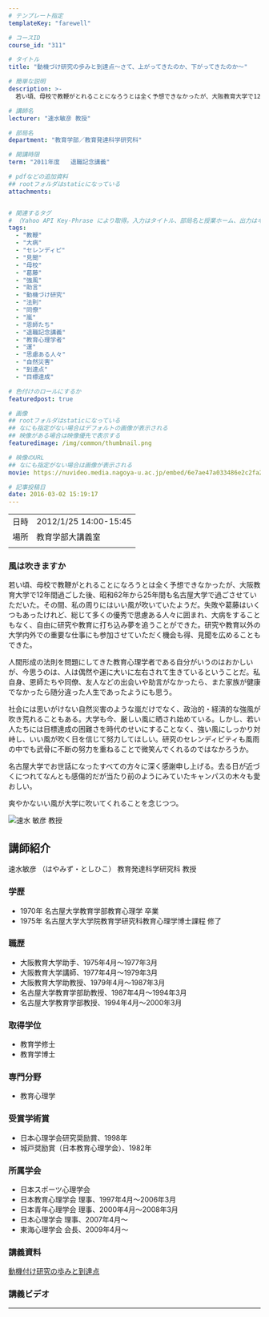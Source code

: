 ```yaml
---
# テンプレート指定
templateKey: "farewell"

# コースID
course_id: "311"

# タイトル
title: "動機づけ研究の歩みと到達点〜さて、上がってきたのか、下がってきたのか〜"

# 簡単な説明
description: >-
  若い頃、母校で教鞭がとれることになろうとは全く予想できなかったが、大阪教育大学で12年間過ごした後、昭和62年から25年間も名古屋大学で過ごさせていただいた。その間、私の周りにはいい風が吹いていたようだ。失敗や葛藤はいくつもあったけれど、総じて多くの優秀で思慮ある人々に囲まれ、大病をすることもなく、自由に研究や教育に打ち込み夢を追うことができた。研究や教育以外の大学内外での重要な仕事にも参加さ ....

# 講師名
lecturer: "速水敏彦 教授"

# 部局名
department: "教育学部／教育発達科学研究科"

# 開講時限
term: "2011年度	退職記念講義"

# pdfなどの追加資料
## rootフォルダはstaticになっている
attachments:


# 関連するタグ
# （Yahoo API Key-Phrase により取得。入力はタイトル、部局名と授業ホーム、出力はキーフレーズ（tags））
tags:
  - "教鞭"
  - "大病"
  - "セレンディピ"
  - "見聞"
  - "母校"
  - "葛藤"
  - "強風"
  - "助言"
  - "動機づけ研究"
  - "法則"
  - "同僚"
  - "嵐"
  - "恩師たち"
  - "退職記念講義"
  - "教育心理学者"
  - "運"
  - "思慮ある人々"
  - "自然災害"
  - "到達点"
  - "目標達成"

# 色付けのロールにするか
featuredpost: true

# 画像
## rootフォルダはstaticになっている
## なにも指定がない場合はデフォルトの画像が表示される
## 映像がある場合は映像優先で表示する
featuredimage: /img/common/thumbnail.png

# 映像のURL
## なにも指定がない場合は画像が表示される
movie: https://nuvideo.media.nagoya-u.ac.jp/embed/6e7ae47a033486e2c2fa2a7e88abc3e5fd695172

# 記事投稿日
date: 2016-03-02 15:19:17
---
```


|   |   |
|---|---|
| 日時 | 2012/1/25  14:00-15:45 |
| 場所 | 教育学部大講義室 |
|   |   |


### 風は吹きますか

若い頃、母校で教鞭がとれることになろうとは全く予想できなかったが、大阪教育大学で12年間過ごした後、昭和62年から25年間も名古屋大学で過ごさせていただいた。その間、私の周りにはいい風が吹いていたようだ。失敗や葛藤はいくつもあったけれど、総じて多くの優秀で思慮ある人々に囲まれ、大病をすることもなく、自由に研究や教育に打ち込み夢を追うことができた。研究や教育以外の大学内外での重要な仕事にも参加させていただく機会も得、見聞を広めることもできた。

人間形成の法則を問題にしてきた教育心理学者である自分がいうのはおかしいが、今思うのは、人は偶然や運に大いに左右されて生きているということだ。私自身、恩師たちや同僚、友人などの出会いや助言がなかったら、また家族が健康でなかったら随分違った人生であったようにも思う。

社会には思いがけない自然災害のような嵐だけでなく、政治的・経済的な強風が吹き荒れることもある。大学も今、厳しい風に晒され始めている。しかし、若い人たちには目標達成の困難さを時代のせいにすることなく、強い風にしっかり対峙し、いい風が吹く日を信じて努力してほしい。研究のセレンディピティも風雨の中でも武骨に不断の努力を重ねることで微笑んでくれるのではなかろうか。

名古屋大学でお世話になったすべての方々に深く感謝申し上げる。去る日が近づくにつれてなんとも感傷的だが当たり前のようにみていたキャンパスの木々も愛おしい。

爽やかないい風が大学に吹いてくれることを念じつつ。


![速水 敏彦 教授](https://ocw.nagoya-u.jp/files/311/s_face.jpg) 

## 講師紹介

速水敏彦 （はやみず・としひこ） 教育発達科学研究科 教授

### 学歴

* 1970年 名古屋大学教育学部教育心理学 卒業
* 1975年 名古屋大学大学院教育学研究科教育心理学博士課程 修了

### 職歴

* 大阪教育大学助手、1975年4月〜1977年3月
* 大阪教育大学講師、1977年4月〜1979年3月
* 大阪教育大学助教授、1979年4月〜1987年3月
* 名古屋大学教育学部助教授、1987年4月〜1994年3月
* 名古屋大学教育学部教授、1994年4月〜2000年3月

### 取得学位

* 教育学修士
* 教育学博士

### 専門分野

* 教育心理学

### 受賞学術賞

* 日本心理学会研究奨励賞、1998年
* 城戸奨励賞（日本教育心理学会）、1982年

### 所属学会

* 日本スポーツ心理学会
* 日本教育心理学会 理事、1997年4月〜2006年3月
* 日本青年心理学会 理事、2000年4月〜2008年3月
* 日本心理学会 理事、2007年4月〜
* 東海心理学会 会長、2009年4月〜


### 講義資料

[動機付け研究の歩みと到達点](https://ocw.nagoya-u.jp/files/311/H23hayamizu_lastlecture_materials.pdf) 

### 講義ビデオ


-----